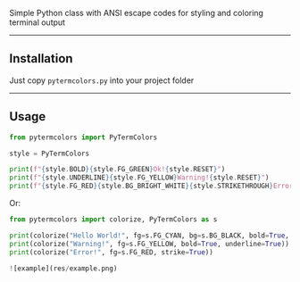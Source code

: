 Simple Python class with ANSI escape codes for styling and coloring terminal output

---

## Installation

Just copy `pytermcolors.py` into your project folder

---

## Usage

```python
from pytermcolors import PyTermColors

style = PyTermColors

print(f"{style.BOLD}{style.FG_GREEN}Ok!{style.RESET}")
print(f"{style.UNDERLINE}{style.FG_YELLOW}Warning!{style.RESET}")
print(f"{style.FG_RED}{style.BG_BRIGHT_WHITE}{style.STRIKETHROUGH}Error!{style.RESET}")
```

Or:

```python
from pytermcolors import colorize, PyTermColors as s

print(colorize("Hello World!", fg=s.FG_CYAN, bg=s.BG_BLACK, bold=True, italic=True))
print(colorize("Warning!", fg=s.FG_YELLOW, bold=True, underline=True))
print(colorize("Error!", fg=s.FG_RED, strike=True))

![example](res/example.png)
